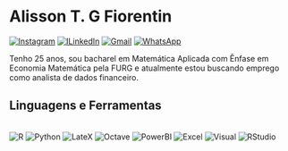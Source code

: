 # Alisson T. G Fiorentin 
[![Instagram](https://img.shields.io/badge/Instagram-E4405F?style=for-the-badge&logo=instagram&logoColor=white
)](https://www.instagram.com/alissonfiorentin/)
[![ILinkedIn](https://img.shields.io/badge/LinkedIn-0077B5?style=for-the-badge&logo=linkedin&logoColor=white
)](https://www.linkedin.com/in/alifiorentin)
[![Gmail](https://img.shields.io/badge/Gmail-D14836?style=for-the-badge&logo=gmail&logoColor=white
)](alisson.fiorentin@gmail.com)
[![WhatsApp](https://img.shields.io/badge/WhatsApp-25D366?style=for-the-badge&logo=whatsapp&logoColor=white
)](+5553991394392)

Tenho 25 anos, sou bacharel em Matemática Aplicada com Ênfase em Economia Matemática pela FURG e atualmente estou buscando emprego como analista de dados financeiro.

## Linguagens e Ferramentas

<div style="display:inline_block"><br/>
<img aling="center" alt="R" src="https://img.shields.io/badge/R-276DC3?style=for-the-badge&logo=r&logoColor=white"/>
<img aling="center" alt="Python" src="https://img.shields.io/badge/Python-3776AB?style=for-the-badge&logo=python&logoColor=white"/>
<img aling="center" alt="LateX" src="https://img.shields.io/badge/latex-%23008080.svg?style=for-the-badge&logo=latex&logoColor=white" >
<img aling="center" alt="Octave" src="https://img.shields.io/badge/OCTAVE-darkblue?style=for-the-badge&logo=octave&logoColor=fcd683"/>
<img aling="center" alt="PowerBI" src="https://img.shields.io/badge/power_bi-F2C811?style=for-the-badge&logo=powerbi&logoColor=black"/>
<img aling="center" alt="Excel" src="https://img.shields.io/badge/Microsoft_Excel-217346?style=for-the-badge&logo=microsoft-excel&logoColor=white"/>
<img aling="center" alt="Visual" src="https://img.shields.io/badge/Visual%20Studio%20Code-0078d7.svg?style=for-the-badge&logo=visual-studio-code&logoColor=white"/>
<img aling="center" alt="RStudio" src="https://img.shields.io/badge/RStudio-4285F4?style=for-the-badge&logo=rstudio&logoColor=white"/>
</div>


